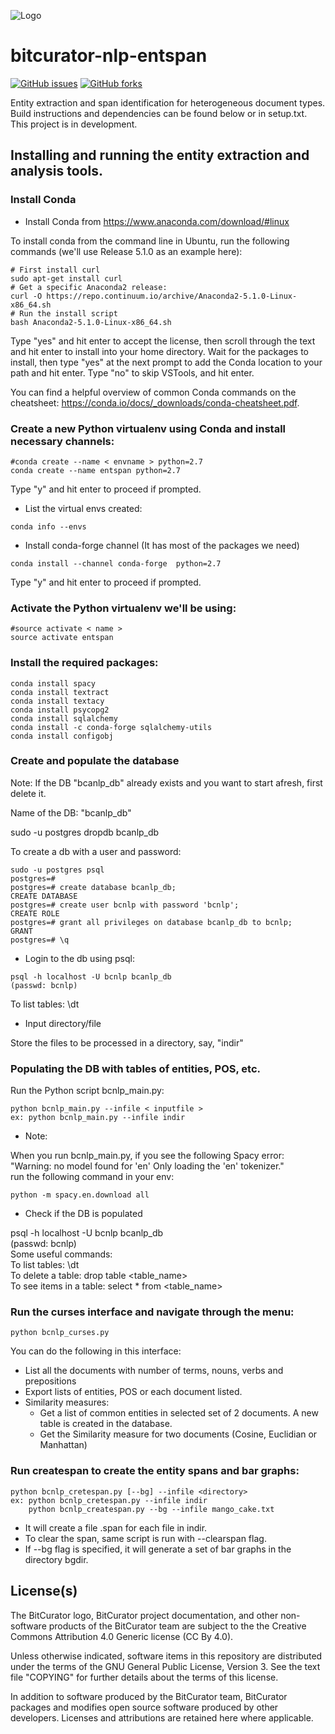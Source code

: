 ![Logo](https://wiki.bitcurator.net/downloads/BitCurator-400px.png)

# bitcurator-nlp-entspan

[![GitHub issues](https://img.shields.io/github/issues/bitcurator/bitcurator-nlp.svg)](https://github.com/bitcurator/bitcurator-nlp/issues)
[![GitHub forks](https://img.shields.io/github/forks/bitcurator/bitcurator-nlp.svg)](https://github.com/bitcurator/bitcurator-nlp/network)

Entity extraction and span identification for heterogeneous document types. Build instructions and dependencies can be found below or in setup.txt. This project is in development.

## Installing and running the entity extraction and analysis tools.

### Install Conda
- Install Conda from
https://www.anaconda.com/download/#linux

To install conda from the command line in Ubuntu, run the following commands (we'll use Release 5.1.0 as an example here):

```shell
# First install curl
sudo apt-get install curl
# Get a specific Anaconda2 release:
curl -O https://repo.continuum.io/archive/Anaconda2-5.1.0-Linux-x86_64.sh
# Run the install script
bash Anaconda2-5.1.0-Linux-x86_64.sh
```

Type "yes" and hit enter to accept the license, then scroll through the text and hit enter to install into your home directory. Wait for the packages to install, then type "yes" at the next prompt to add the Conda location to your path and hit enter. Type "no" to skip VSTools, and hit enter.

You can find a helpful overview of common Conda commands on the cheatsheet: https://conda.io/docs/_downloads/conda-cheatsheet.pdf.


### Create a new Python virtualenv using Conda and install necessary channels:
```shell
#conda create --name < envname > python=2.7  
conda create --name entspan python=2.7  
```

Type "y" and hit enter to proceed if prompted.

- List the virtual envs created:  
```shell
conda info --envs  
```
- Install conda-forge channel (It has most of the packages we need)  
```shell
conda install --channel conda-forge  python=2.7
```

Type "y" and hit enter to proceed if prompted.

### Activate the Python virtualenv we'll be using:  
```shell
#source activate < name >  
source activate entspan  
```

### Install the required packages:    

```shell
conda install spacy  
conda install textract  
conda install textacy  
conda install psycopg2  
conda install sqlalchemy  
conda install -c conda-forge sqlalchemy-utils
conda install configobj  
```

### Create and populate the database  

Note: If the DB "bcanlp_db" already exists and you want to start afresh, 
first delete it. 

Name of the DB: "bcanlp_db"  

sudo -u postgres dropdb bcanlp_db

To create a db with a user and password:

```shell
sudo -u postgres psql  
postgres=#  
postgres=# create database bcanlp_db;  
CREATE DATABASE  
postgres=# create user bcnlp with password 'bcnlp';  
CREATE ROLE   
postgres=# grant all privileges on database bcanlp_db to bcnlp;  
GRANT  
postgres=# \q  
```

- Login to the db using psql:   
```shell
psql -h localhost -U bcnlp bcanlp_db  
(passwd: bcnlp)
```
To list tables: \dt

- Input directory/file  

Store the files to be processed in a directory, say, "indir"  

### Populating the DB with tables of entities, POS, etc.  

Run the Python script bcnlp_main.py:  

```shell
python bcnlp_main.py --infile < inputfile >   
ex: python bcnlp_main.py --infile indir   
```    
    
- Note:  

When you run bcnlp_main.py, if you see the following Spacy error:  
"Warning: no model found for 'en' Only loading the 'en' tokenizer."  
run the following command in your env:  
```shell
python -m spacy.en.download all 
```
    
- Check if the DB is populated  

psql -h localhost -U bcnlp bcanlp_db  
(passwd: bcnlp)  
    Some useful commands:  
    To list tables: \dt  
    To delete a table: drop table <table_name>  
    To see items in a table: select * from <table_name>  
    
### Run the curses interface and navigate through the menu:  

```shell
python bcnlp_curses.py  
```

You can do the following in this interface:
- List all the documents with number of terms, nouns, verbs and prepositions
- Export lists of entities, POS or each document listed.
- Similarity measures:
    - Get a list of common entities in selected set of 2 documents. A new
      table is created in the database.
    - Get the Similarity measure for two documents (Cosine, Euclidian or Manhattan)

### Run createspan to create the entity spans and bar graphs: 
```shell
python bcnlp_cretespan.py [--bg] --infile <directory>   
ex: python bcnlp_cretespan.py --infile indir  
    python bcnlp_createspan.py --bg --infile mango_cake.txt   
 ```
    
- It will create a file <file>.span for each file in indir.  
- To clear the span, same script is run with --clearspan flag.
- If --bg flag is specified, it will generate a set of bar graphs in the directory 
bgdir.  

## License(s)

The BitCurator logo, BitCurator project documentation, and other non-software products of the BitCurator team are subject to the the Creative Commons Attribution 4.0 Generic license (CC By 4.0).

Unless otherwise indicated, software items in this repository are distributed under the terms of the GNU General Public License, Version 3. See the text file "COPYING" for further details about the terms of this license.

In addition to software produced by the BitCurator team, BitCurator packages and modifies open source software produced by other developers. Licenses and attributions are retained here where applicable.
